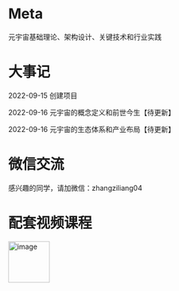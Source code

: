 # Meta
元宇宙基础理论、架构设计、关键技术和行业实践
# 大事记
2022-09-15 创建项目

2022-09-16 元宇宙的概念定义和前世今生【待更新】

2022-09-16 元宇宙的生态体系和产业布局【待更新】

# 微信交流
感兴趣的同学，请加微信：zhangziliang04
# 配套视频课程
<img width="83" alt="image" src="https://user-images.githubusercontent.com/646709/190353040-b9144a8d-1745-4471-bb0b-90047cd9361b.png">


